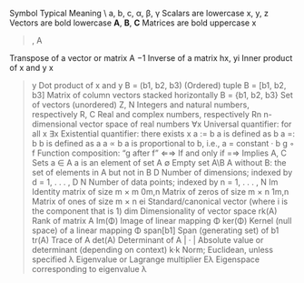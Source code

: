 Symbol             Typical Meaning \ 
a, b, c, α, β, γ   Scalars are lowercase
x, y, z            Vectors are bold lowercase
**A**, **B**, **C**            Matrices are bold uppercase
x
>, A
>
Transpose of a vector or matrix
A
−1
Inverse of a matrix
hx, yi Inner product of x and y
x
>y Dot product of x and y
B = (b1, b2, b3) (Ordered) tuple
B = [b1, b2, b3] Matrix of column vectors stacked horizontally
B = {b1, b2, b3} Set of vectors (unordered)
Z, N Integers and natural numbers, respectively
R, C Real and complex numbers, respectively
Rn n-dimensional vector space of real numbers
∀x Universal quantifier: for all x
∃x Existential quantifier: there exists x
a := b a is defined as b
a =: b b is defined as a
a ∝ b a is proportional to b, i.e., a = constant · b
g ◦ f Function composition: “g after f”
⇐⇒ If and only if
=⇒ Implies
A, C Sets
a ∈ A a is an element of set A
∅ Empty set
A\B A without B: the set of elements in A but not in B
D Number of dimensions; indexed by d = 1, . . . , D
N Number of data points; indexed by n = 1, . . . , N
Im Identity matrix of size m × m
0m,n Matrix of zeros of size m × n
1m,n Matrix of ones of size m × n
ei Standard/canonical vector (where i is the component that is 1)
dim Dimensionality of vector space
rk(A) Rank of matrix A
Im(Φ) Image of linear mapping Φ
ker(Φ) Kernel (null space) of a linear mapping Φ
span[b1] Span (generating set) of b1
tr(A) Trace of A
det(A) Determinant of A
| · | Absolute value or determinant (depending on context)
k·k Norm; Euclidean, unless specified
λ Eigenvalue or Lagrange multiplier
Eλ Eigenspace corresponding to eigenvalue λ
